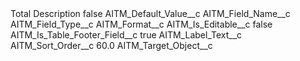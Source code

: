 <?xml version="1.0" encoding="UTF-8"?>
<CustomMetadata xmlns="http://soap.sforce.com/2006/04/metadata" xmlns:xsi="http://www.w3.org/2001/XMLSchema-instance" xmlns:xsd="http://www.w3.org/2001/XMLSchema">
    <label>Total Description</label>
    <protected>false</protected>
    <values>
        <field>AITM_Default_Value__c</field>
        <value xsi:nil="true"/>
    </values>
    <values>
        <field>AITM_Field_Name__c</field>
        <value xsi:nil="true"/>
    </values>
    <values>
        <field>AITM_Field_Type__c</field>
        <value xsi:nil="true"/>
    </values>
    <values>
        <field>AITM_Format__c</field>
        <value xsi:nil="true"/>
    </values>
    <values>
        <field>AITM_Is_Editable__c</field>
        <value xsi:type="xsd:boolean">false</value>
    </values>
    <values>
        <field>AITM_Is_Table_Footer_Field__c</field>
        <value xsi:type="xsd:boolean">true</value>
    </values>
    <values>
        <field>AITM_Label_Text__c</field>
        <value xsi:nil="true"/>
    </values>
    <values>
        <field>AITM_Sort_Order__c</field>
        <value xsi:type="xsd:double">60.0</value>
    </values>
    <values>
        <field>AITM_Target_Object__c</field>
        <value xsi:nil="true"/>
    </values>
</CustomMetadata>
